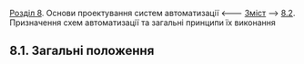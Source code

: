 [Розділ 8](8.md). Основи проектування систем автоматизації  <--- [Зміст](README.md) --> [8.2](8_2.md). Призначення схем автоматизації та загальні принципи їх виконання

## 8.1. Загальні положення